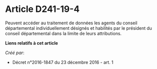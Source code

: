 # Article D241-19-4

Peuvent  accéder au traitement de données les agents du conseil départemental  individuellement désignés et habilités par le
président du conseil  départemental dans la limite de leurs attributions.

**Liens relatifs à cet article**

_Créé par_:

  - Décret n°2016-1847 du 23 décembre 2016 - art. 1
